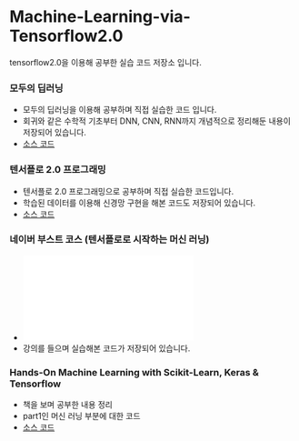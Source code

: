 # Machine-Learning-via-Tensorflow2.0
tensorflow2.0을 이용해 공부한 실습 코드 저장소 입니다.

### 모두의 딥러닝
   - 모두의 딥러닝을 이용해 공부하며 직접 실습한 코드 입니다.
   - 회귀와 같은 수학적 기초부터 DNN, CNN, RNN까지 개념적으로 정리해둔 내용이 저장되어 있습니다.
   - [소스 코드](https://github.com/penguin1109/Machine-Learning-via-Tensorflow2.0/tree/master/Deep%20Learning%20Basic)

### 텐서플로 2.0 프로그래밍
  - 텐서플로 2.0 프로그래밍으로 공부하며 직접 실습한 코드입니다.
  - 학습된 데이터를 이용해 신경망 구현을 해본 코드도 저장되어 있습니다. 
  - [소스 코드](https://github.com/penguin1109/Machine-Learning-via-Tensorflow2.0/tree/master/DNN%20TensorFlow%20Lab)

### 네이버 부스트 코스 (텐서플로로 시작하는 머신 러닝)
  - ![수료증](certificate_A20200728-437772.pdf)
  - 강의를 들으며 실습해본 코드가 저장되어 있습니다.
  
### Hands-On Machine Learning with Scikit-Learn, Keras & Tensorflow
 - 책을 보며 공부한 내용 정리
 - part1인 머신 러닝 부분에 대한 코드 
 - [소스 코드](https://github.com/penguin1109/Machine-Learning-via-Tensorflow2.0/tree/master/Hands-On%20MachineLearning)

